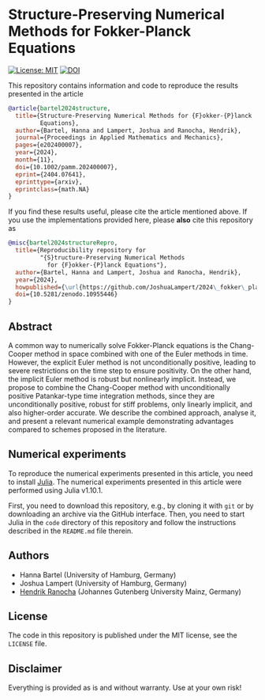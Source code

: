 # Structure-Preserving Numerical Methods for Fokker-Planck Equations

[![License: MIT](https://img.shields.io/badge/License-MIT-success.svg)](https://opensource.org/licenses/MIT)
[![DOI](https://zenodo.org/badge/DOI/10.5281/zenodo.10955446.svg)](https://doi.org/10.5281/zenodo.10955446)


This repository contains information and code to reproduce the results presented in the
article
```bibtex
@article{bartel2024structure,
  title={Structure-Preserving Numerical Methods for {F}okker-{P}lanck
         Equations},
  author={Bartel, Hanna and Lampert, Joshua and Ranocha, Hendrik},
  journal={Proceedings in Applied Mathematics and Mechanics},
  pages={e202400007},
  year={2024},
  month={11},
  doi={10.1002/pamm.202400007},
  eprint={2404.07641},
  eprinttype={arxiv},
  eprintclass={math.NA}
}
```

If you find these results useful, please cite the article mentioned above. If you
use the implementations provided here, please **also** cite this repository as
```bibtex
@misc{bartel2024structureRepro,
  title={Reproducibility repository for
         "{S}tructure-Preserving Numerical Methods
           for {F}okker-{P}lanck Equations"},
  author={Bartel, Hanna and Lampert, Joshua and Ranocha, Hendrik},
  year={2024},
  howpublished={\url{https://github.com/JoshuaLampert/2024\_fokker\_planck}},
  doi={10.5281/zenodo.10955446}
}
```

## Abstract

A common way to numerically solve Fokker-Planck equations is the Chang-Cooper method
in space combined with one of the Euler methods in time. However, the explicit Euler method is not
unconditionally positive, leading to severe restrictions on the time step to ensure positivity.
On the other hand, the implicit Euler method is robust but nonlinearly implicit. Instead, we
propose to combine the Chang-Cooper method with unconditionally positive Patankar-type time
integration methods, since they are unconditionally positive, robust for stiff problems,
only linearly implicit, and also higher-order accurate. We describe the combined approach,
analyse it, and present a relevant numerical example demonstrating advantages compared to schemes
proposed in the literature.


## Numerical experiments

To reproduce the numerical experiments presented in this article, you need
to install [Julia](https://julialang.org/). The numerical experiments presented
in this article were performed using Julia v1.10.1.

First, you need to download this repository, e.g., by cloning it with `git`
or by downloading an archive via the GitHub interface. Then, you need to start
Julia in the `code` directory of this repository and follow the instructions
described in the `README.md` file therein.


## Authors

- Hanna Bartel (University of Hamburg, Germany)
- Joshua Lampert (University of Hamburg, Germany)
- [Hendrik Ranocha](https://ranocha.de) (Johannes Gutenberg University Mainz, Germany)


## License

The code in this repository is published under the MIT license, see the
`LICENSE` file.


## Disclaimer

Everything is provided as is and without warranty. Use at your own risk!
